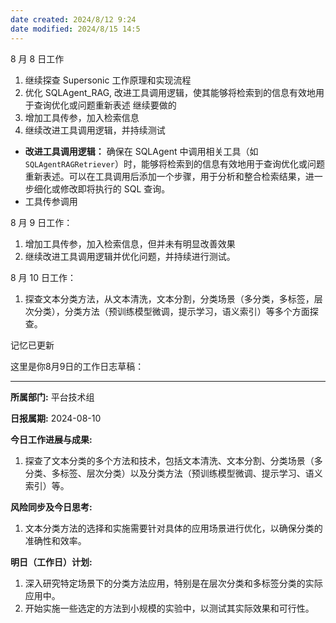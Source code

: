 ```yaml
---
date created: 2024/8/12 9:24
date modified: 2024/8/15 14:5
---
```


8 月 8 日工作

1. 继续探查 Supersonic 工作原理和实现流程
2. 优化 SQLAgent_RAG, 改进工具调用逻辑，使其能够将检索到的信息有效地用于查询优化或问题重新表述
继续要做的
1. 增加工具传参，加入检索信息
2. 继续改进工具调用逻辑，并持续测试

- **改进工具调用逻辑：** 确保在 SQLAgent 中调用相关工具（如 `SQLAgentRAGRetriever`）时，能够将检索到的信息有效地用于查询优化或问题重新表述。可以在工具调用后添加一个步骤，用于分析和整合检索结果，进一步细化或修改即将执行的 SQL 查询。
- 工具传参调用

8 月 9 日工作：

1. 增加工具传参，加入检索信息，但并未有明显改善效果
2. 继续改进工具调用逻辑并优化问题，并持续进行测试。

8 月 10 日工作：

1. 探查文本分类方法，从文本清洗，文本分割，分类场景（多分类，多标签，层次分类），分类方法（预训练模型微调，提示学习，语义索引）等多个方面探查。

记忆已更新

这里是你8月9日的工作日志草稿：

---

**所属部门:** 平台技术组

**日报属期:** 2024-08-10

**今日工作进展与成果:**

1. 探查了文本分类的多个方法和技术，包括文本清洗、文本分割、分类场景（多分类、多标签、层次分类）以及分类方法（预训练模型微调、提示学习、语义索引）等。

**风险同步及今日思考:**

1. 文本分类方法的选择和实施需要针对具体的应用场景进行优化，以确保分类的准确性和效率。

**明日（工作日）计划:**

1. 深入研究特定场景下的分类方法应用，特别是在层次分类和多标签分类的实际应用中。
2. 开始实施一些选定的方法到小规模的实验中，以测试其实际效果和可行性。